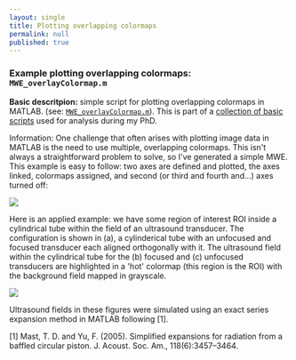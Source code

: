 ```yaml
---
layout: single
title: Plotting overlapping colormaps
permalink: null
published: true
---
```




### Example plotting overlapping colormaps: `MWE_overlayColormap.m`


**Basic descritpion:** simple script for plotting overlapping colormaps in MATLAB. (see: [`MWE_overlayColormap.m`](https://github.com/richkylet/analysis-tools/blob/gh-pages/MWE_overlayColormap.m)).
This is part of a [collection of basic scripts](https://github.com/richkylet/analysis-tools) used for analysis during my PhD. 


Information: One challenge that often arises with plotting image data in MATLAB is the need to use multiple, overlapping colormaps. 
This isn't always a straightforward problem to solve, so I've generated a simple MWE. 
This example is easy to follow: two axes are defined and plotted, the axes linked, colormaps assigned, and second (or third and fourth and...) axes turned off:


![]({{site.baseurl}}https://github.com/richkylet/analysis-tools/blob/gh-pages/images/twoColormaps.jpg?raw=true)


Here is an applied example: we have some region of interest ROI inside a cylindrical tube within the field of an ultrasound transducer. The configuration is shown in (a), a cylinderical tube with an unfocused and focused transducer each aligned orthogonally with it. 
The ultrasound field within the cylindrical tube for the (b) focused and (c) unfocused transducers are highlighted in a 'hot' colormap (this region is the ROI) with the background field mapped in grayscale. 

![]({{site.baseurl}}https://github.com/richkylet/analysis-tools/blob/gh-pages/images/twoColormapsExample.jpg?raw=true)

Ultrasound fields in these figures were simulated using an exact series expansion method in MATLAB following [1].




[1] Mast, T. D. and Yu, F. (2005). Simplified expansions for radiation from a baffled circular piston. J. Acoust. Soc. Am., 118(6):3457–3464.
